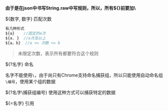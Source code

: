 **由于是在json中书写String.raw中写规则，所以，所有${}前要加\\**

${数字, 数字}		匹配次数

```js
有几种形式
${a}	//固定的a次
${a, }	//a次及以上
${a，b}	//a <= 次数 <= b
```

> 未限定次数，表示所有都要符合这个规则

${?名字}		命名

名字不能使用`\`，由于尚只有Chrome支持命名捕获组，所以只能使用自动命名组
`\编号`，使用某个组的数据

${?名字\捕获组编号}		使用这种方式可以捕获特定的数据

${=名字}		引用